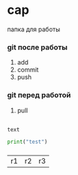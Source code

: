 # cap
папка для работы 

### git  после работы 
1. add 
2. commit
3. push

### git перед работой 
1. pull


## 
`text`
```python
print("test")
```

###
 ||||
 |---|---|---|
 |r1|r2|r3|
